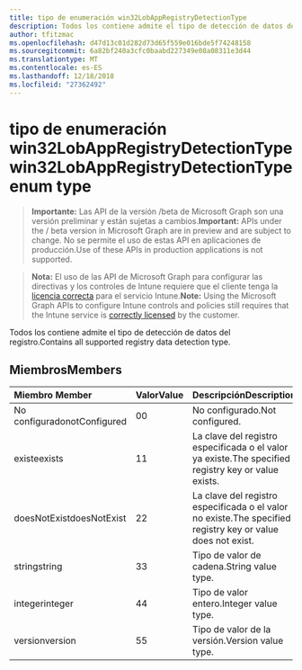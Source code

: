 ```yaml
---
title: tipo de enumeración win32LobAppRegistryDetectionType
description: Todos los contiene admite el tipo de detección de datos del registro.
author: tfitzmac
ms.openlocfilehash: d47d13c01d282d73d65f559e016bde5f74248158
ms.sourcegitcommit: 6a82bf240a3cfc0baabd227349e08a08311e3d44
ms.translationtype: MT
ms.contentlocale: es-ES
ms.lasthandoff: 12/18/2018
ms.locfileid: "27362492"
---
```

# <a name="win32lobappregistrydetectiontype-enum-type"></a><span data-ttu-id="e13b1-103">tipo de enumeración win32LobAppRegistryDetectionType</span><span class="sxs-lookup"><span data-stu-id="e13b1-103">win32LobAppRegistryDetectionType enum type</span></span>

> <span data-ttu-id="e13b1-104">**Importante:** Las API de la versión /beta de Microsoft Graph son una versión preliminar y están sujetas a cambios.</span><span class="sxs-lookup"><span data-stu-id="e13b1-104">**Important:** APIs under the / beta version in Microsoft Graph are in preview and are subject to change.</span></span> <span data-ttu-id="e13b1-105">No se permite el uso de estas API en aplicaciones de producción.</span><span class="sxs-lookup"><span data-stu-id="e13b1-105">Use of these APIs in production applications is not supported.</span></span>

> <span data-ttu-id="e13b1-106">**Nota:** El uso de las API de Microsoft Graph para configurar las directivas y los controles de Intune requiere que el cliente tenga la [licencia correcta](https://go.microsoft.com/fwlink/?linkid=839381) para el servicio Intune.</span><span class="sxs-lookup"><span data-stu-id="e13b1-106">**Note:** Using the Microsoft Graph APIs to configure Intune controls and policies still requires that the Intune service is [correctly licensed](https://go.microsoft.com/fwlink/?linkid=839381) by the customer.</span></span>

<span data-ttu-id="e13b1-107">Todos los contiene admite el tipo de detección de datos del registro.</span><span class="sxs-lookup"><span data-stu-id="e13b1-107">Contains all supported registry data detection type.</span></span>
## <a name="members"></a><span data-ttu-id="e13b1-108">Miembros</span><span class="sxs-lookup"><span data-stu-id="e13b1-108">Members</span></span>
|<span data-ttu-id="e13b1-109">Miembro	</span><span class="sxs-lookup"><span data-stu-id="e13b1-109">Member</span></span>|<span data-ttu-id="e13b1-110">Valor</span><span class="sxs-lookup"><span data-stu-id="e13b1-110">Value</span></span>|<span data-ttu-id="e13b1-111">Descripción</span><span class="sxs-lookup"><span data-stu-id="e13b1-111">Description</span></span>|
|:---|:---|:---|
|<span data-ttu-id="e13b1-112">No configurado</span><span class="sxs-lookup"><span data-stu-id="e13b1-112">notConfigured</span></span>|<span data-ttu-id="e13b1-113">0</span><span class="sxs-lookup"><span data-stu-id="e13b1-113">0</span></span>|<span data-ttu-id="e13b1-114">No configurado.</span><span class="sxs-lookup"><span data-stu-id="e13b1-114">Not configured.</span></span>|
|<span data-ttu-id="e13b1-115">existe</span><span class="sxs-lookup"><span data-stu-id="e13b1-115">exists</span></span>|<span data-ttu-id="e13b1-116">1</span><span class="sxs-lookup"><span data-stu-id="e13b1-116">1</span></span>|<span data-ttu-id="e13b1-117">La clave del registro especificada o el valor ya existe.</span><span class="sxs-lookup"><span data-stu-id="e13b1-117">The specified registry key or value exists.</span></span>|
|<span data-ttu-id="e13b1-118">doesNotExist</span><span class="sxs-lookup"><span data-stu-id="e13b1-118">doesNotExist</span></span>|<span data-ttu-id="e13b1-119">2</span><span class="sxs-lookup"><span data-stu-id="e13b1-119">2</span></span>|<span data-ttu-id="e13b1-120">La clave del registro especificada o el valor no existe.</span><span class="sxs-lookup"><span data-stu-id="e13b1-120">The specified registry key or value does not exist.</span></span>|
|<span data-ttu-id="e13b1-121">string</span><span class="sxs-lookup"><span data-stu-id="e13b1-121">string</span></span>|<span data-ttu-id="e13b1-122">3</span><span class="sxs-lookup"><span data-stu-id="e13b1-122">3</span></span>|<span data-ttu-id="e13b1-123">Tipo de valor de cadena.</span><span class="sxs-lookup"><span data-stu-id="e13b1-123">String value type.</span></span>|
|<span data-ttu-id="e13b1-124">integer</span><span class="sxs-lookup"><span data-stu-id="e13b1-124">integer</span></span>|<span data-ttu-id="e13b1-125">4</span><span class="sxs-lookup"><span data-stu-id="e13b1-125">4</span></span>|<span data-ttu-id="e13b1-126">Tipo de valor entero.</span><span class="sxs-lookup"><span data-stu-id="e13b1-126">Integer value type.</span></span>|
|<span data-ttu-id="e13b1-127">version</span><span class="sxs-lookup"><span data-stu-id="e13b1-127">version</span></span>|<span data-ttu-id="e13b1-128">5</span><span class="sxs-lookup"><span data-stu-id="e13b1-128">5</span></span>|<span data-ttu-id="e13b1-129">Tipo de valor de la versión.</span><span class="sxs-lookup"><span data-stu-id="e13b1-129">Version value type.</span></span>|





